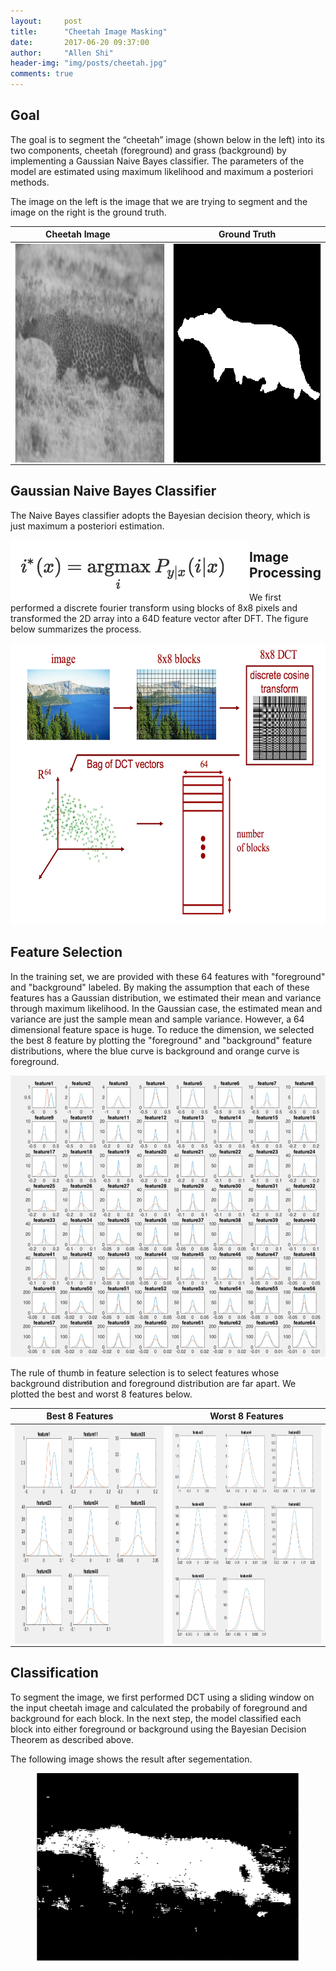 ```yaml
---
layout:     post
title:      "Cheetah Image Masking"
date:       2017-06-20 09:37:00
author:     "Allen Shi"
header-img: "img/posts/cheetah.jpg"
comments: true
---
```


## Goal
The goal is to segment the “cheetah” image (shown below in the left) into its two components, cheetah (foreground) and grass (background) by implementing a Gaussian Naive Bayes classifier. The parameters of the model are estimated using maximum likelihood and maximum a posteriori methods.

The image on the left is the image that we are trying to segment and the image on the right is the ground truth.

Cheetah Image           |  Ground Truth
:-------------------------:|:-------------------------:
<img src="/img/posts/cheetah.png" align="left" width="350" height="350" >  |  <img src="/img/posts/cheetah_mask.png" align="right" width="350" height="350" >

## Gaussian Naive Bayes Classifier

The Naive Bayes classifier adopts the Bayesian decision theory, which is just maximum a posteriori estimation.

<center><img src="/img/posts/BDR1.png" align="left" ></center>





## Image Processing
We first performed a discrete fourier transform using blocks of 8x8 pixels and transformed the 2D array into a 64D feature vector after DFT. The figure below summarizes the process.

<center><img src="/img/posts/DFT.png" width="600" height="450" ></center>

## Feature Selection
In the training set, we are provided with these 64 features with "foreground" and "background" labeled. By making the assumption that each of these features has a Gaussian distribution, we estimated their mean and variance through maximum likelihood. In the Gaussian case, the estimated mean and variance are just the sample mean and sample variance. However, a 64 dimensional feature space is huge. To reduce the dimension, we selected the best 8 feature by plotting the "foreground" and "background" feature distributions, where the blue curve is background and orange curve is foreground.

<center><img src="/img/posts/64_feats.png" width="600" height="450" ></center>

The rule of thumb in feature selection is to select features whose background distribution and foreground distribution are far apart. We plotted the best and worst 8 features below.

Best 8 Features         |  Worst 8 Features
:-------------------------:|:-------------------------:
<img src="/img/posts/best_feats.png" align="left" width="350" height="350" >  |  <img src="/img/posts/worst_feats.png" align="right" width="350" height="350" >

## Classification

To segment the image, we first performed DCT using a sliding window on the input cheetah image and calculated the probabily of foreground and background for each block. In the next step, the model classified each block into either foreground or background using the Bayesian Decision Theorem as described above.

The following image shows the result after segementation.
<center><img src="/img/posts/mask.png" width="420" height="300" ></center>
